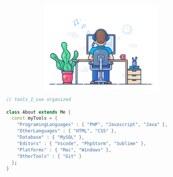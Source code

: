 <div align="center" width="50">
<img src="https://github.com/baglanz/baglanz/blob/main/dev-working_rounded.gif?raw=true" href="https://github.com/sp-xd" alt="CoDiNg RocKs"  width="60%"/><br> 
</div>
  
```dart
// tools_I_use organized

class About extends Me { 
  const myTools = {  
    "ProgramingLanguages" : { "PHP", "Javascript", "Java" },
    "OtherLanguages" : { "HTML", "CSS" },
    "Database" : { "MySQL" },
    "Editors" : { "Vscode", "PhpStorm", "Sublime" },
    "Platforms" : { "Mac", "Windows" },
    "OtherTools" : { "Git" }
  };
}
```
